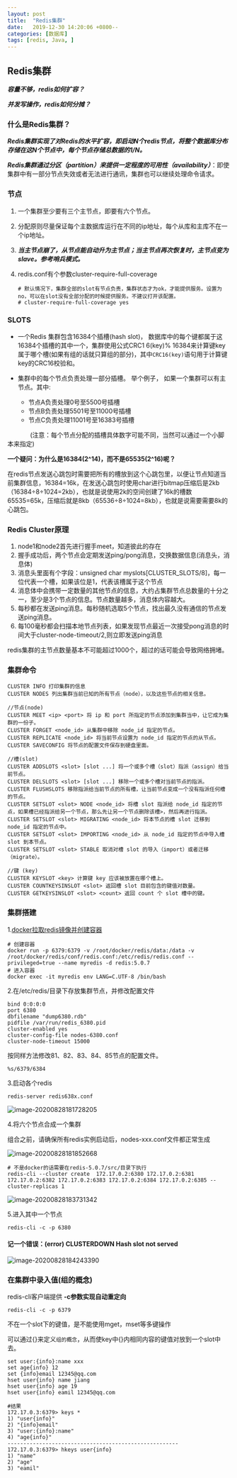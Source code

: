 ```yaml
---
layout: post
title:  "Redis集群"
date:   2019-12-30 14:20:06 +0800--
categories: [数据库]
tags: [redis, Java, ]  
---
```


## Redis集群

***容量不够，redis如何扩容？***

***并发写操作，redis如何分摊？***

### 什么是Redis集群？

***Redis集群实现了对Redis的水平扩容，即启动N个redis节点，将整个数据库分布存储在这N个节点中，每个节点存储总数据的1/N。***

***Redis集群通过分区（partition）来提供一定程度的可用性（availability）***：即使集群中有一部分节点失效或者无法进行通讯，集群也可以继续处理命令请求。





### 节点

1. 一个集群至少要有三个主节点，即要有六个节点。

2. 分配原则尽量保证每个主数据库运行在不同的ip地址，每个从库和主库不在一个ip地址。

3. ***当主节点崩了，从节点能自动升为主节点；当主节点再次恢复时，主节点变为slave。参考哨兵模式。***

4. redis.conf有个参数cluster-require-full-coverage

   ```shell
   # 默认情况下，集群全部的slot有节点负责，集群状态才为ok，才能提供服务。设置为no，可以在slot没有全部分配的时候提供服务。不建议打开该配置。
   # cluster-require-full-coverage yes
   ```

   


### SLOTS

- 一个Redis 集群包含16384个插槽(hash slot)， 数据库中的每个键都属于这16384个插槽的其中一个，集群使用公式CRC1 6(key)% 16384来计算键key属于哪个槽(如果有组的话就只算组的部分)，其中`CRC16(key)`语句用于计算键key的CRC16校验和。

- 集群中的每个节点负责处理一部分插槽。 举个例子， 如果一个集群可以有主节点。其中:
  - 节点A负责处理0号至5500号插槽
  - 节点B负责处理5501号至11000号插槽
  - 节点C负责处理11001号至16383号插槽

&nbsp;&nbsp;&nbsp;&nbsp;&nbsp;&nbsp;&nbsp;&nbsp;&nbsp;&nbsp;&nbsp;&nbsp;&nbsp;(注意：每个节点分配的插槽具体数字可能不同，当然可以通过一个小脚本来指定)



**一个疑问：为什么是16384(2^14)，而不是65535(2^16)呢？**

在redis节点发送心跳包时需要把所有的槽放到这个心跳包里，以便让节点知道当前集群信息，16384=16k，在发送心跳包时使用char进行bitmap压缩后是2kb（16384÷8÷1024=2kb），也就是说使用2k的空间创建了16k的槽数65535=65k，压缩后就是8kb（65536÷8÷1024=8kb），也就是说需要需要8k的心跳包。



### Redis Cluster原理

1. node1和node2首先进行握手meet，知道彼此的存在
2. 握手成功后，两个节点会定期发送ping/pong消息，交换数据信息(消息头，消息体)
3. 消息头里面有个字段：unsigned char myslots[CLUSTER_SLOTS/8]，每一位代表一个槽，如果该位是1，代表该槽属于这个节点
4. 消息体中会携带一定数量的其他节点的信息，大约占集群节点总数量的十分之一，至少是3个节点的信息。节点数量越多，消息体内容越大。
5. 每秒都在发送ping消息。每秒随机选取5个节点，找出最久没有通信的节点发送ping消息。
6. 每100毫秒都会扫描本地节点列表，如果发现节点最近一次接受pong消息的时间大于cluster-node-timeout/2,则立即发送ping消息

redis集群的主节点数量基本不可能超过1000个，超过的话可能会导致网络拥堵。





### 集群命令

```shell
CLUSTER INFO 打印集群的信息 
CLUSTER NODES 列出集群当前已知的所有节点（node），以及这些节点的相关信息。  

//节点(node) 
CLUSTER MEET <ip> <port> 将 ip 和 port 所指定的节点添加到集群当中，让它成为集群的一份子。 
CLUSTER FORGET <node_id> 从集群中移除 node_id 指定的节点。 
CLUSTER REPLICATE <node_id> 将当前节点设置为 node_id 指定的节点的从节点。 
CLUSTER SAVECONFIG 将节点的配置文件保存到硬盘里面。  

//槽(slot) 
CLUSTER ADDSLOTS <slot> [slot ...] 将一个或多个槽（slot）指派（assign）给当前节点。 
CLUSTER DELSLOTS <slot> [slot ...] 移除一个或多个槽对当前节点的指派。 
CLUSTER FLUSHSLOTS 移除指派给当前节点的所有槽，让当前节点变成一个没有指派任何槽的节点。 
CLUSTER SETSLOT <slot> NODE <node_id> 将槽 slot 指派给 node_id 指定的节点，如果槽已经指派给另一个节点，那么先让另一个节点删除该槽>，然后再进行指派。 
CLUSTER SETSLOT <slot> MIGRATING <node_id> 将本节点的槽 slot 迁移到 node_id 指定的节点中。 
CLUSTER SETSLOT <slot> IMPORTING <node_id> 从 node_id 指定的节点中导入槽 slot 到本节点。 
CLUSTER SETSLOT <slot> STABLE 取消对槽 slot 的导入（import）或者迁移（migrate）。  

//键 (key) 
CLUSTER KEYSLOT <key> 计算键 key 应该被放置在哪个槽上。 
CLUSTER COUNTKEYSINSLOT <slot> 返回槽 slot 目前包含的键值对数量。 
CLUSTER GETKEYSINSLOT <slot> <count> 返回 count 个 slot 槽中的键。
```



### 集群搭建

1.[docker拉取redis镜像并创建容器]([http://www.silince.cn/2019/12/19/Docker%E5%AE%89%E8%A3%85redis/](http://www.silince.cn/2019/12/19/Docker安装redis/))

```shell
# 创建容器
docker run -p 6379:6379 -v /root/docker/redis/data:/data -v /root/docker/redis/conf/redis.conf:/etc/redis/redis.conf --privileged=true --name myredis -d redis:5.0.7
# 进入容器
docker exec ‐it myredis env LANG=C.UTF-8 /bin/bash 
```

2.在/etc/redis/目录下存放集群节点，并修改配置文件

```
bind 0:0:0:0
port 6380
dbfilename "dump6380.rdb"
pidfile /var/run/redis_6380.pid
cluster-enabled yes
cluster-config-file nodes-6380.conf
cluster-node-timeout 15000
```

按同样方法修改81、82、83、84、85节点的配置文件。

```
%s/6379/6384
```

3.启动各个redis

```
redis-server redis638x.conf
```

![image-20200828181728205](/assets/imgs/image-20200828181728205.png)

4.将六个节点合成一个集群

组合之前，请确保所有redis实例启动后，nodes-xxx.conf文件都正常生成

![image-20200828181852668](/assets/imgs/image-20200828181852668.png)

```
# 不是docker的话需要在redis-5.0.7/src/目录下执行
redis-cli --cluster create  172.17.0.2:6380 172.17.0.2:6381 172.17.0.2:6382 172.17.0.2:6383 172.17.0.2:6384 172.17.0.2:6385 --cluster-replicas 1
```

![image-20200828183731342](/assets/imgs/image-20200828183731342.png)

5.进入其中一个节点

```shell
redis-cli -c -p 6380
```

#### 记一个错误：(error) CLUSTERDOWN Hash slot not served

![image-20200828184243390](/assets/imgs/image-20200828184243390.png)





### 在集群中录入值(组的概念)

redis-cli客户端提供 **-c参数实现自动重定向**

```shell
redis-cli -c -p 6379
```

不在一个slot下的键值，是不能使用mget，mset等多键操作

可以通过{}来定义`组的概念`，从而使key中{}内相同内容的键值对放到一个slot中去。

```shell
set user:{info}:name xxx
set age{info} 12
set {info}email 12345@qq.com
hset user{info} name jiang
hset user{info} age 19
hset user{info} eamil 12345@qq.com

#结果
172.17.0.3:6379> keys *
1) "user{info}"
2) "{info}email"
3) "user:{info}:name"
4) "age{info}"
------------------------------------------------------
172.17.0.3:6379> hkeys user{info}
1) "name"
2) "age"
3) "eamil"
```

